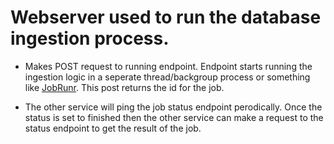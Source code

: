 # Webserver used to run the database ingestion process.

- Makes POST request to running endpoint. Endpoint starts running the ingestion logic in a seperate thread/backgroup process or something like [JobRunr](https://www.baeldung.com/java-jobrunr-spring). This post returns the id for the job.

- The other service will ping the job status endpoint perodically. Once the status is set to finished then the other service can make a request to the status endpoint to get the result of the job.